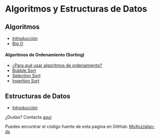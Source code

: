 # Algoritmos y Estructuras de Datos


## Algoritmos

- [Introducción](/pages/algo/intro)
- [Big O](/pages/algo/bigO)

#### Algoritmos de Ordenamiento (Sorting)

- [¿Para qué usar algoritmos de ordenamiento?](/pages/algo/sort)
- [Bubble Sort](/pages/algo/bubble-sort)
- [Selection Sort](/pages/algo/selection-sort)
- [Insertion Sort](/pages/algo/insertion-sort)

## Estructuras de Datos

- [Introducción](/pages/ds/intro)

¿Dudas? Contacta [aquí](/contact)

Puedes encontrar el código fuente de esta pagina en GitHub: [MoXcz/algo-ds](https://github.com/MoXcz/algo-ds)
